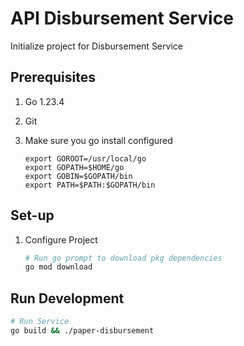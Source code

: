 # API Disbursement Service

Initialize project for Disbursement Service

## Prerequisites

1. Go 1.23.4
2. Git
3. Make sure you go install configured

   ```text
   export GOROOT=/usr/local/go
   export GOPATH=$HOME/go
   export GOBIN=$GOPATH/bin
   export PATH=$PATH:$GOPATH/bin
   ```

## Set-up

1. Configure Project

   ```sh
   # Run go prompt to download pkg dependencies
   go mod download
   ```

## Run Development

   ```sh
   # Run Service
   go build && ./paper-disbursement
   ```
